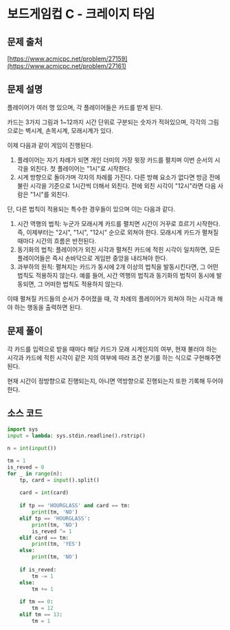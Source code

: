 # 보드게임컵 C - 크레이지 타임

## 문제 출처

[https://www.acmicpc.net/problem/27159](https://www.acmicpc.net/problem/27161)

## 문제 설명

플레이어가 여러 명 있으며, 각 플레이어들은 카드를 받게 된다.

카드는 3가지 그림과 1~12까지 시간 단위로 구분되는 숫자가 적혀있으며, 각각의 그림으로는 벽시계, 손목시계, 모래시계가 있다.

이제 다음과 같이 게임이 진행된다.

1. 플레이어는 자기 차례가 되면 개인 더미의 가장 윗장 카드를 펼치며 이번 순서의 시각을 외친다. 첫 플레이어는 "1시"로 시작한다.
2. 시계 방향으로 돌아가며 각자의 차례를 가진다. 다른 방해 요소가 없다면 방금 전에 불린 시각을 기준으로 1시간씩 더해서 외친다. 전에 외친 시각이 "12시"라면 다음 사람은 "1시"를 외친다.

단, 다른 법칙이 적용되는 특수한 경우들이 있으며 이는 다음과 같다.

1. 시간 역행의 법칙: 누군가 모래시계 카드를 펼치면 시간이 거꾸로 흐르기 시작한다. 즉, 이제부터는 "2시", "1시", "12시" 순으로 외쳐야 한다. 모래시계 카드가 펼쳐질 때마다 시간의 흐름은 반전된다.
2. 동기화의 법칙: 플레이어가 외친 시각과 펼쳐진 카드에 적힌 시각이 일치하면, 모든 플레이어들은 즉시 손바닥으로 게임판 중앙을 내리쳐야 한다.
3. 과부하의 원칙: 펼쳐지는 카드가 동시에 2개 이상의 법칙을 발동시킨다면, 그 어떤 법칙도 적용하지 않는다. 예를 들어, 시간 역행의 법칙과 동기화의 법칙이 동시에 발동되면, 그 어떠한 법칙도 적용하지 않는다.

이때 펼쳐질 카드들의 순서가 주어졌을 때, 각 차례의 플레이어가 외쳐야 하는 시각과 해야 하는 행동을 출력하면 된다.

## 문제 풀이

각 카드를 입력으로 받을 때마다 해당 카드가 모래 시계인지의 여부, 현재 불러야 하는 시각과 카드에 적힌 시각이 같은 지의 여부에 따라 조건 분기를 하는 식으로 구현해주면 된다.

현재 시간이 정방향으로 진행되는지, 아니면 역방향으로 진행되는지 또한 기록해 두어야 한다.

## 소스 코드

```python
import sys
input = lambda: sys.stdin.readline().rstrip()

n = int(input())

tm = 1
is_reved = 0
for _ in range(n):
    tp, card = input().split()
    
    card = int(card)
    
    if tp == 'HOURGLASS' and card == tm:
        print(tm, 'NO')
    elif tp == 'HOURGLASS':
        print(tm, 'NO')
        is_reved ^= 1
    elif card == tm:
        print(tm, 'YES')
    else:
        print(tm, 'NO')
        
    if is_reved:
        tm -= 1
    else:
        tm += 1
        
    if tm == 0:
        tm = 12
    elif tm == 13:
        tm = 1
```